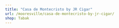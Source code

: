 ```yaml
---
title: "Casa de Montecristo by JR Cigar"
url: /mooresville/casa-de-montecristo-by-jr-cigar/
shop: Tabak
---
```

